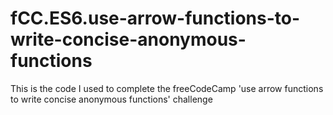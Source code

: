 # fCC.ES6.use-arrow-functions-to-write-concise-anonymous-functions
This is the code I used to complete the freeCodeCamp 'use arrow functions to write concise anonymous functions' challenge
